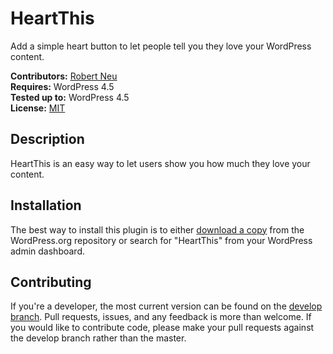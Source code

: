 # HeartThis

Add a simple heart button to let people tell you they love your WordPress content.

__Contributors:__ [Robert Neu](https://github.com/robneu)  
__Requires:__ WordPress 4.5  
__Tested up to:__ WordPress 4.5  
__License:__ [MIT](http://wpsitecare.mit-license.org/)  

## Description ##

HeartThis is an easy way to let users show you how much they love your content.

## Installation ##

The best way to install this plugin is to either [download a copy](https://wordpress.org/plugins/heart-this/) from the WordPress.org repository or search for "HeartThis" from your WordPress admin dashboard.

## Contributing ##

If you're a developer, the most current version can be found on the [develop branch](https://github.com/wpsitecare/heart-this/tree/develop). Pull requests, issues, and any feedback is more than welcome. If you would like to contribute code, please make your pull requests against the develop branch rather than the master.
